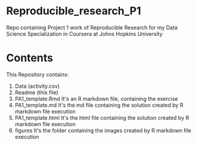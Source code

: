 # Reproducible_research_P1
Repo containing Project 1 work of Reproducible Research for my Data Science Specialization in Coursera at Johns Hopkins University

# Contents

This Repository contains:

1) Data (activity.csv)
2) Readme (this file)
3) PA1_template.Rmd It's an R markdown file, containing the exercise
4) PA1_template.md It's the md file containing the solution created by R markdown file execution
5) PA1_template.html It's the html file containing the solution created by R markdown file execution
5) figures It's the folder containing the images created by R markdown file execution


